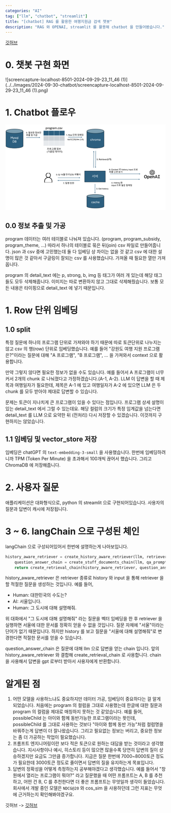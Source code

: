```yaml
---
categories: "AI"
tag: ["llm", "chatbot", "streamlit"]
title: "[chatbot] RAG 를 활용한 여행지원금 검색 챗봇"
description: "RAG 와 OPENAI, streamlit 를 활용해 chatbot 을 만들어봤습니다."
---
```


[깃허브](https://github.com/hobeen-kim/AI-program-reco)

# 0. 챗봇 구현 화면

![screencapture-localhost-8501-2024-09-29-23_11_46 (1)](../../images/2024-09-30-chatbot/screencapture-localhost-8501-2024-09-29-23_11_46 (1).png)

# 1. Chatbot 플로우

![image-20240930173927725](../../images/2024-09-30-chatbot/image-20240930173927725.png)

## 0.0 정보 추출 및 가공

program 데이터는 여러 테이블로 나눠져 있습니다. (program, program_subsidy, program_theme, ...) 따라서 하나의 테이블로 묶은 뒤(join) csv 파일로 만들어줍니다. json 과  csv 중에 고민했는데 둘 다 임베딩 상 차이는 없을 것 같고 csv 에 대한 설명이 많은 것 같아서 구글링이 잘되는 csv 를 사용했습니다. 가져올 때 필요한 열만 가져옵니다.

program 의 detail_text 에는 p, strong, b, img 등 태그가 여러 개 있는데 해당 태그들도 모두 삭제해줍니다. 이미지는 따로 변환하지 않고 그대로 삭제해줬습니다. 보통 모든 내용은 타이핑으로 detail_text 에 넣기 때문입니다.

# 1. Row 단위 임베딩

## 1.0 split

 특정 질문에 하나의 프로그램 단위로 가져와야 하기 때문에 따로 토큰단위로 나누지는 않고 csv 의 행(row) 단위로 임베딩했습니다. 예를 들어 "강원도 여행 지원 프로그램은?"이라는 질문에 대해 "A 프로그램", "B 프로그램", ... 을 가져와서 context 으로 활용합니다.

 만약 그렇지 않다면 필요한 정보가 없을 수도 있습니다. 예를 들어서 A 프로그램이 너무 커서 2개의 chunk 로 나눠졌다고 가정하겠습니다.(A-1, A-2). LLM 이 답변을 할 때 제목과 여행일자가 필요한데, 제목은 A-1 에 있고 여행일자가 A-2 에 있으면 LLM 은 두 chunk 를 모두 받아야 제대로 답변할 수 있습니다.

 문제는 토큰이 지나치게 큰 프로그램이 있을 수 있다는 점입니다. 프로그램 상세 설명이 있는 detail_text 에서 그럴 수 있는데요. 해당 컬럼의 크기가 특정 임계값을 넘는다면 detail_text 를 LLM 으로 요약한 뒤 (전처리) 다시 저장할 수 있겠습니다. 이것까지 구현하지는 않았습니다.

## 1.1 임베딩 및 vector_store 저장

임베딩은 chatGPT 의 `text-embedding-3-small` 을 사용했습니다. 한번에 임베딩하려니까 TPM (Token Per Minute) 을 초과해서 100개씩 끊어서 했습니다. 그리고 ChromaDB 에 저장해줍니다.

# 2. 사용자 질문

애플리케이션은 대화형식으로, python 의 streamlit 으로 구현되어있습니다. 사용자의 질문과 답변이 캐시에 저장됩니다.

# 3 ~ 6. langChain 으로 구성된 체인

langChain 으로 구성되어있어서 한번에 설명하는게 나아보입니다.

```python
history_aware_retriever = create_history_aware_retriever(llm, retriever, contextualize_q_prompt)
    question_answer_chain = create_stuff_documents_chain(llm, qa_prompt)
    return create_retrieval_chain(history_aware_retriever, question_answer_chain)
```

history_aware_retriever 은 retriever 종류로 history 와 input 을 통해 retriever 을 할 적절한 질문을 생성하는 것입니다. 예를 들어,

- Human: 대한민국의 수도는?
- AI: 서울입니다.
- Human: 그 도시에 대해 설명해줘.

위 대화에서 "그 도시에 대해 설명해줘" 라는 질문을 벡터 임베딩을 한 후 retriever 을 실행하면 서울에 대한 문서를 정확히 얻을 수 없을 것입니다. 질문 자체에 "서울"이라는 단어가 없기 때문입니다. 하지만 history 를 보고 질문을 "서울에 대해 설명해줘"로 변경한다면 적절한 문서를 얻을 수 있습니다.

question_answer_chain 은 질문에 대해 llm 으로 답변을 얻는 chain 입니다. 앞의 history_aware_retriever 와 결합해 create_retrieval_chain 로 사용합니다. chain 을 사용해서 답변을 gpt 로부터 받아서 사용자에게 반환합니다.

# 알게된 점

1. 어떤 모델을 사용하느냐도 중요하지만 데이터 가공, 임베딩이 중요하다는 걸 알게 되었습니다. 처음에는 program 의 컬럼을 그대로 사용했는데 한글에 대한 질문과 program 의 컬럼을 제대로 매칭하지 못하는 것 같았습니다. 예를 들어, possibleChild 는 아이와 함께 동반가능한 프로그램이라는 뜻인데,  possibleChild 를 그대로 사용하는 것보다 "아이와 함께 동반 가능"처럼 컬럼명을 바꿔주는게 답변이 더 잘나왔습니다. 그리고 필요없는 정보는 버리고, 중요한 정보는 좀 더 가공하는 작업이 필요했습니다.
2. 프롬프트 엔지니어링이란 보다 적은 토큰으로 원하는 대답을 받는 것이라고 생각했습니다. 지시사항이나 예시, 히스토리 등이 많으면 많을수록 당연히 답변의 질이 상승하겠지만 요금도 그만큼 증가합니다. 지금은 질문 한번에 7000~8000토큰 정도가 필요한데 3000토큰 정도로 줄이면서 답변의 질을 유지하는게 목표입니다.
3. 답변의 정확성을 어떻게 측정하는지 공부해야겠다고 생각했습니다. 예를 들어서 "창원에서 열리는 프로그램이 뭐야?" 라고 질문했을 때 어떤 프롬프트는 A, B 를 추천하고, 어떤 건 B, C 를 추천한다면 더 좋은 프롬프트는 무엇일까 생각이 들었습니다. 회사에서 개발 중인 모델은 `NDCG@20` 와 cos_sim 을 사용하던데 그런 지표는 무엇에 근거하는지 확인해봐야겠구요.

깃허브 -> [깃허브](https://github.com/hobeen-kim/AI-program-reco)